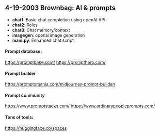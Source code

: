 ## 4-19-2003 Brownbag: AI & prompts

- **chat1**: Basic chat completion using openAI API.
- **chat2**: Roles
- **chat3**: Chat memory/context
- **imagegen**: openai image generation
- **main.py**: Enhanced chat script.

#### Prompt database:
https://promptbase.com/
https://prompthero.com/

#### Prompt builder
https://promptomania.com/midjourney-prompt-builder/

#### Prompt community
https://www.promptstacks.com/
https://www.ordinarypeopleprompts.com/

#### Tons of tools:
https://huggingface.co/spaces

